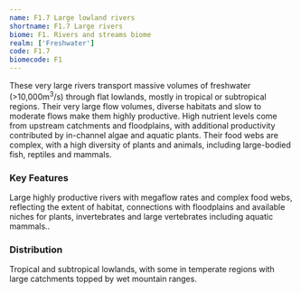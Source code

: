 ```yaml
---
name: F1.7 Large lowland rivers
shortname: F1.7 Large rivers
biome: F1. Rivers and streams biome
realm: ['Freshwater']
code: F1.7
biomecode: F1
---
```


These very large rivers transport massive volumes of freshwater (>10,000m<sup>3</sup>/s) through flat lowlands, mostly in tropical or subtropical regions. Their very large flow volumes, diverse habitats and slow to moderate flows make them highly productive. High nutrient levels come from upstream catchments and floodplains, with additional productivity contributed by in-channel algae and aquatic plants. Their food webs are complex, with a high diversity of plants and animals, including large-bodied fish, reptiles and mammals.

### Key Features

Large highly productive rivers with megaflow rates and complex food webs, reflecting the extent of habitat, connections with floodplains and available niches for plants, invertebrates and large vertebrates including aquatic mammals..

### Distribution

Tropical and subtropical lowlands, with some in temperate regions with large catchments topped by wet mountain ranges.
